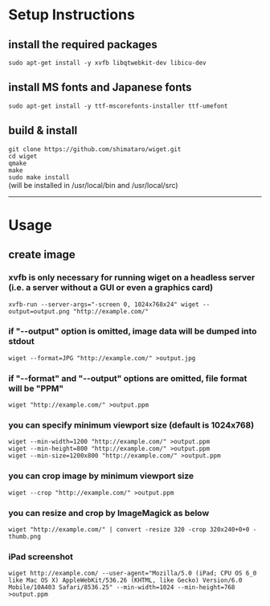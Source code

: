 # Setup Instructions

## install the required packages
`sudo apt-get install -y xvfb libqtwebkit-dev libicu-dev`

## install MS fonts and Japanese fonts
`sudo apt-get install -y ttf-mscorefonts-installer ttf-umefont`

## build & install
`git clone https://github.com/shimataro/wiget.git`  
`cd wiget`  
`qmake`  
`make`  
`sudo make install`  
(will be installed in /usr/local/bin and /usr/local/src)

---

# Usage

## create image

### xvfb is only necessary for running wiget on a headless server (i.e. a server without a GUI or even a graphics card)

`xvfb-run --server-args="-screen 0, 1024x768x24" wiget --output=output.png "http://example.com/"`

### if "--output" option is omitted, image data will be dumped into stdout

`wiget --format=JPG "http://example.com/" >output.jpg`

### if "--format" and "--output" options are omitted, file format will be "PPM"

`wiget "http://example.com/" >output.ppm`

### you can specify minimum viewport size (default is 1024x768)

`wiget --min-width=1200 "http://example.com/" >output.ppm`  
`wiget --min-height=800 "http://example.com/" >output.ppm`  
`wiget --min-size=1200x800 "http://example.com/" >output.ppm`  

### you can crop image by minimum viewport size

`wiget --crop "http://example.com/" >output.ppm`

### you can resize and crop by ImageMagick as below

`wiget "http://example.com/" | convert -resize 320 -crop 320x240+0+0 - thumb.png`

### iPad screenshot
`wiget http://example.com/ --user-agent="Mozilla/5.0 (iPad; CPU OS 6_0 like Mac OS X) AppleWebKit/536.26 (KHTML, like Gecko) Version/6.0 Mobile/10A403 Safari/8536.25" --min-width=1024 --min-height=768 >output.ppm`
